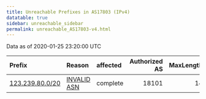 ```yaml
---
title: Unreachable Prefixes in AS17803 (IPv4)
datatable: true
sidebar: unreachable_sidebar
permalink: unreachable_AS17803-v4.html
---
```


Data as of 2020-01-25 23:20:00 UTC


<div class="datatable-begin"></div>

| Prefix                                                   | Reason                                                                                                 | affected   |   Authorized AS |   MaxLength | Anchor                                       |   unreachable /24s |
|:---------------------------------------------------------|:-------------------------------------------------------------------------------------------------------|:-----------|----------------:|------------:|:---------------------------------------------|-------------------:|
| [123.239.80.0/20](https://stat.ripe.net/123.239.80.0/20) | [INVALID ASN](https://rpki-validator.ripe.net/announcement-preview?asn=AS17803&prefix=123.239.80.0/20) | complete   |           18101 |          14 | [APNIC](unreachable_APNIC_RPKI_Root-v4.html) |                 16 |

<div class="datatable-end"></div>